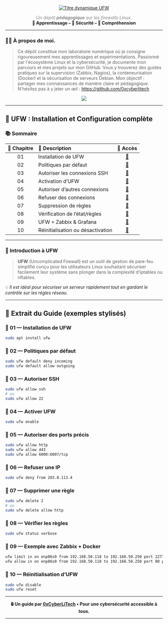 
<div align="center">

<a href="https://github.com/0xCyberLiTech">
  <img src="https://readme-typing-svg.herokuapp.com?font=Fira+Code&size=32&pause=1000&color=33FF33&center=true&vCenter=true&width=1050&lines=🔐+Cybersécurité+et+Pare-feu+UFW;📦+Installation+et+Configuration+pas+à+pas;📡+Filtrage+des+ports+et+sécurisation+des+connexions" alt="Titre dynamique UFW" />
</a>

<p>
  <em style="color:#888">Un dépôt <strong>pédagogique</strong> sur les firewalls Linux.</em><br>
  <strong>📘 Apprentissage – 🔐 Sécurité – 🧠 Compréhension</strong>
</p>

</div>

---

### 👨‍💻 **À propos de moi.**

> Ce dépôt constitue mon laboratoire numérique où je consigne rigoureusement mes apprentissages et expérimentations.
> Passionné par l'écosystème Linux et la cybersécurité, je documente mon parcours et mes projets sur mon GitHub.
> Vous y trouverez des guides pratiques sur la supervision (Zabbix, Nagios), la conteneurisation (Docker) et la sécurisation de serveurs Debian.
> Mon objectif : partager mes connaissances de manière claire et pédagogique.
> N'hésitez pas à y jeter un œil : https://github.com/0xcyberlitech

<p align="center">
  <a href="https://skillicons.dev">
    <img src="https://skillicons.dev/icons?i=linux,debian,bash,docker,nginx,grafana,prometheus,git,vim" />
  </a>
</p>

---

## 🔧 UFW : Installation et Configuration complète

### 📚 Sommaire

| 🧩 Chapitre | 📝 Description | 🔗 Accès |
|:--:|:--|:--:|
| 01 | Installation de UFW | [🔗](#balise-01) |
| 02 | Politiques par défaut | [🔗](#balise-02) |
| 03 | Autoriser les connexions SSH | [🔗](#balise-03) |
| 04 | Activation d’UFW | [🔗](#balise-04) |
| 05 | Autoriser d’autres connexions | [🔗](#balise-05) |
| 06 | Refuser des connexions | [🔗](#balise-06) |
| 07 | Suppression de règles | [🔗](#balise-07) |
| 08 | Vérification de l’état/règles | [🔗](#balise-08) |
| 09 | UFW + Zabbix & Grafana | [🔗](#balise-09) |
| 10 | Réinitialisation ou désactivation | [🔗](#balise-10) |

---

### 🔎 Introduction à UFW

> **UFW** (Uncomplicated Firewall) est un outil de gestion de pare-feu simplifié conçu pour les utilisateurs Linux souhaitant sécuriser facilement leur système sans plonger dans la complexité d’iptables ou nftables.

💡 *Il est idéal pour sécuriser un serveur rapidement tout en gardant le contrôle sur les règles réseau.*

---

## 🔽 Extrait du Guide (exemples stylisés)

### 🔸 01 — Installation de UFW <a name="balise-01"></a>
```bash
sudo apt install ufw
```

### 🔸 02 — Politiques par défaut <a name="balise-02"></a>
```bash
sudo ufw default deny incoming
sudo ufw default allow outgoing
```

### 🔸 03 — Autoriser SSH <a name="balise-03"></a>
```bash
sudo ufw allow ssh
# ou
sudo ufw allow 22
```

### 🔸 04 — Activer UFW <a name="balise-04"></a>
```bash
sudo ufw enable
```

### 🔸 05 — Autoriser des ports précis <a name="balise-05"></a>
```bash
sudo ufw allow http
sudo ufw allow 443
sudo ufw allow 6000:6007/tcp
```

### 🔸 06 — Refuser une IP <a name="balise-06"></a>
```bash
sudo ufw deny from 203.0.113.4
```

### 🔸 07 — Supprimer une règle <a name="balise-07"></a>
```bash
sudo ufw delete 2
# ou
sudo ufw delete allow http
```

### 🔸 08 — Vérifier les règles <a name="balise-08"></a>
```bash
sudo ufw status verbose
```

### 🔸 09 — Exemple avec Zabbix + Docker <a name="balise-09"></a>
```bash
ufw limit in on enp86s0 from 192.168.50.118 to 192.168.50.250 port 2277 proto tcp comment 'SSH sécurisé'
ufw allow in on enp86s0 from 192.168.50.118 to 192.168.50.250 port 80 proto tcp comment 'HTTP'
```

### 🔸 10 — Réinitialisation d’UFW <a name="balise-10"></a>
```bash
sudo ufw disable
sudo ufw reset
```

---

<div align="center">
  <strong>🔒 Un guide par <a href="https://github.com/0xCyberLiTech">0xCyberLiTech</a> • Pour une cybersécurité accessible à tous.</strong>
</div>

---


